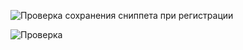 
![Проверка сохранения сниппета при регистрации](https://i.postimg.cc/J7fm08sv/2024-08-21-00-23-03.png)

![Проверка ](https://i.postimg.cc/dtFN5Tg4/2024-08-21-00-31-54.png)